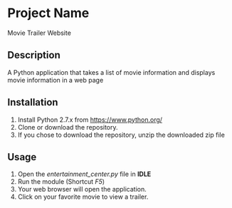 # Project Name

Movie Trailer Website

## Description

A Python application that takes a list of movie information and displays movie information in a web page

## Installation

1. Install Python 2.7.x from https://www.python.org/
2. Clone or download the repository.
3. If you chose to download the repository, unzip the downloaded zip file

## Usage

1. Open the *entertainment_center.py* file in **IDLE**
2. Run the module (Shortcut *F5*)
3. Your web browser will open the application.
4. Click on your favorite movie to view a trailer.
